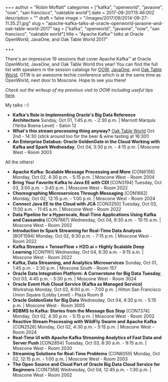 +++
author = "Robin Moffatt"
categories = ["kafka", "openworld", "javaone", "oow", "san francisco", "oaktable world"]
date = 2017-09-20T15:46:00Z
description = ""
draft = false
image = "/images/2017/09/2014-09-27-11.35.21.jpg"
slug = "apache-kafka-talks-at-oracle-openworld-javaone-and-oak-table-world-2017"
tag = ["kafka", "openworld", "javaone", "oow", "san francisco", "oaktable world"]
title = "Apache Kafka™ talks at Oracle OpenWorld, JavaOne, and Oak Table World 2017"

+++

There's an impressive 19 sessions that cover Apache Kafka™ at Oracle OpenWorld, JavaOne, and Oak Table World this year! You can find the full list with speakers in the session catalogs for [OOW](https://events.rainfocus.com/catalog/oracle/oow17/catalogoow17?search=kafka&showEnrolled=false), [JavaOne](https://events.rainfocus.com/catalog/oracle/oow17/catalogjavaone17?search=kafka&showEnrolled=false), and [Oak Table World](http://www.oaktable.net/blog/oak-table-world-2017-oracle-open-world). OTW is an awesome techie conference which is at the same time as OpenWorld, next door to Moscone. Hope to see you there!

*Check out the writeup of my previous visit to OOW including useful tips [here](https://www.rittmanmead.com/blog/2014/10/first-timer-tips-for-oracle-open-world/).*

My talks :-) 

*  **Kafka's Role in Implementing Oracle's Big Data Reference Architecture** Sunday, Oct 01, 1:45 p.m. - 2:30 p.m. | Marriott Marquis (Yerba Buena Level) - Salon 12
* **What's this stream processing thing anyway?** [Oak Table World](http://www.oaktable.net/blog/oak-table-world-2017-oracle-open-world) Oct 2nd - 14:30  (stick around too for the beer & wine tasting at 16:30!)
*  **An Enterprise Databus: Oracle GoldenGate in the Cloud Working with Kafka and Spark Wednesday**, Oct 04, 3:30 p.m. - 4:15 p.m. | Moscone West - Room 3003

All the others! 

*  **Apache Kafka: Scalable Message Processing and More** [CON6156] Monday, Oct 02, 4:30 p.m. - 5:15 p.m. | Moscone West - Room 2004
*  **Bring Your Favorite Kafka to Java EE with CDI** [CON3194] Tuesday, Oct 03, 3:00 p.m. - 3:45 p.m. | Moscone West - Room 2022
*  **Choreographing Microservices Through Messaging** [CON1662] Monday, Oct 02, 12:15 p.m. - 1:00 p.m. | Moscone West - Room 2024
*  **Connect Java EE to the Cloud with JCA** [CON3250] Tuesday, Oct 03, 11:00 a.m. - 11:45 a.m. | Moscone West - Room 2022
*  **Data Pipeline for a Hyperscale, Real-Time Applications Using Kafka and Cassandra** [CON7867] Wednesday, Oct 04, 9:30 a.m. - 10:15 a.m. | Moscone West - Room 2002
*  **Introduction to Spark Streaming for Real-Time Data Analysis** [BOF1594] Monday, Oct 02, 6:30 p.m. - 7:15 p.m. | Moscone West - Room 2022
*  **Kafka Streams + TensorFlow + H2O.ai = Highly Scalable Deep Learning** [CON1191] Wednesday, Oct 04, 8:30 a.m. - 9:15 a.m. | Moscone West - Room 2022
*  **Kafka, Data Streaming, and Analytics Microservices** Sunday, Oct 01, 1:45 p.m. - 2:30 p.m. | Moscone South - Room 157
*  **Oracle Data Integration Platform: A Cornerstone for Big Data Tuesday**, Oct 03, 4:45 p.m. - 5:30 p.m. | Moscone West - Room 3024
*  **Oracle Event Hub Cloud Service (Kafka as Managed Service)** Workshop Monday, Oct 02, 6:00 p.m. - 7:00 p.m. | Hilton San Francisco Union Square (Lobby Level) - Plaza Room B
*  **Oracle GoldenGate for Big Data** Wednesday, Oct 04, 4:30 p.m. - 5:15 p.m. | Moscone West - Room 3005
*  **RDBMS to Kafka: Stories from the Message Bus Stop** [CON7374] Monday, Oct 02, 4:30 p.m. - 5:15 p.m. | Moscone West - Room 2002
*  **Reactive Stream Processing with WildFly Swarm and Apache Kafka** [CON2526] Monday, Oct 02, 4:30 p.m. - 5:15 p.m. | Moscone West - Room 2024
*  **Real-Time UI with Apache Kafka Streaming Analytics of Fast Data and Server Push** [CON2854] Tuesday, Oct 03, 8:30 a.m. - 9:15 a.m. | Moscone West - Room 2020
*  **Streaming Solutions for Real-Time Problems** [CON6059] Monday, Oct 02, 12:15 p.m. - 1:00 p.m. | Moscone West - Room 2003
*  **The Open Source and Cloud Part of Oracle Big Data Cloud Service for Beginners** [CON7368] Wednesday, Oct 04, 12:45 p.m. - 1:30 p.m. | Moscone West - Room 2002

